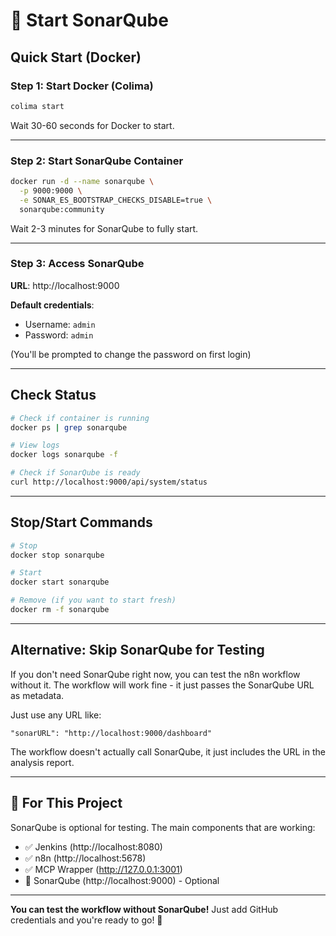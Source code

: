 # 🚀 Start SonarQube

## Quick Start (Docker)

### Step 1: Start Docker (Colima)

```bash
colima start
```

Wait 30-60 seconds for Docker to start.

---

### Step 2: Start SonarQube Container

```bash
docker run -d --name sonarqube \
  -p 9000:9000 \
  -e SONAR_ES_BOOTSTRAP_CHECKS_DISABLE=true \
  sonarqube:community
```

Wait 2-3 minutes for SonarQube to fully start.

---

### Step 3: Access SonarQube

**URL**: http://localhost:9000

**Default credentials**:
- Username: `admin`
- Password: `admin`

(You'll be prompted to change the password on first login)

---

## Check Status

```bash
# Check if container is running
docker ps | grep sonarqube

# View logs
docker logs sonarqube -f

# Check if SonarQube is ready
curl http://localhost:9000/api/system/status
```

---

## Stop/Start Commands

```bash
# Stop
docker stop sonarqube

# Start
docker start sonarqube

# Remove (if you want to start fresh)
docker rm -f sonarqube
```

---

## Alternative: Skip SonarQube for Testing

If you don't need SonarQube right now, you can test the n8n workflow without it. The workflow will work fine - it just passes the SonarQube URL as metadata.

Just use any URL like:
```
"sonarURL": "http://localhost:9000/dashboard"
```

The workflow doesn't actually call SonarQube, it just includes the URL in the analysis report.

---

## 📝 For This Project

SonarQube is optional for testing. The main components that are working:

- ✅ Jenkins (http://localhost:8080)
- ✅ n8n (http://localhost:5678)  
- ✅ MCP Wrapper (http://127.0.0.1:3001)
- 🔄 SonarQube (http://localhost:9000) - Optional

---

**You can test the workflow without SonarQube!** Just add GitHub credentials and you're ready to go! 🚀

